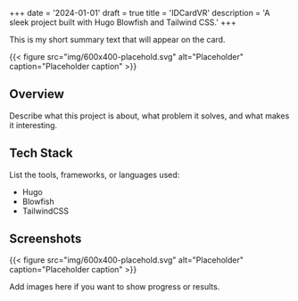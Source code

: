 +++
date = '2024-01-01'
draft = true
title = 'IDCardVR'
description = 'A sleek project built with Hugo Blowfish and Tailwind CSS.'
+++

This is my short summary text that will appear on the card.
<!--more-->

{{< figure
    src="img/600x400-placehold.svg"
    alt="Placeholder"
    caption="Placeholder caption"
    >}}

## Overview
Describe what this project is about, what problem it solves, and what makes it interesting.

## Tech Stack
List the tools, frameworks, or languages used:
- Hugo
- Blowfish
- TailwindCSS

## Screenshots
{{< figure
    src="img/600x400-placehold.svg"
    alt="Placeholder"
    caption="Placeholder caption"
    >}}

Add images here if you want to show progress or results.